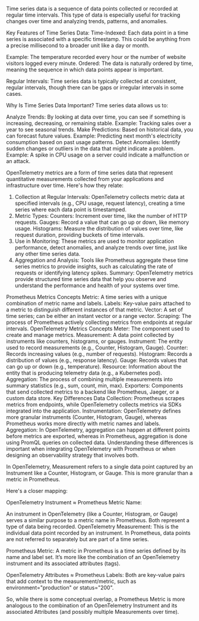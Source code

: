 Time series data is a sequence of data points collected or recorded at regular time intervals. This type of data is especially useful for tracking changes over time and analyzing trends, patterns, and anomalies.

Key Features of Time Series Data:
Time-Indexed: Each data point in a time series is associated with a specific timestamp. This could be anything from a precise millisecond to a broader unit like a day or month.

Example: The temperature recorded every hour or the number of website visitors logged every minute.
Ordered: The data is naturally ordered by time, meaning the sequence in which data points appear is important.

Regular Intervals: Time series data is typically collected at consistent, regular intervals, though there can be gaps or irregular intervals in some cases.

Why Is Time Series Data Important?
Time series data allows us to:

Analyze Trends: By looking at data over time, you can see if something is increasing, decreasing, or remaining stable.
Example: Tracking sales over a year to see seasonal trends.
Make Predictions: Based on historical data, you can forecast future values.
Example: Predicting next month's electricity consumption based on past usage patterns.
Detect Anomalies: Identify sudden changes or outliers in the data that might indicate a problem.
Example: A spike in CPU usage on a server could indicate a malfunction or an attack.

OpenTelemetry metrics are a form of time series data that represent quantitative measurements collected from your applications and infrastructure over time. Here's how they relate:

1. Collection at Regular Intervals:
OpenTelemetry collects metric data at specified intervals (e.g., CPU usage, request latency), creating a time series where each data point is timestamped.
2. Metric Types:
Counters: Increment over time, like the number of HTTP requests.
Gauges: Record a value that can go up or down, like memory usage.
Histograms: Measure the distribution of values over time, like request duration, providing buckets of time intervals.
3. Use in Monitoring:
These metrics are used to monitor application performance, detect anomalies, and analyze trends over time, just like any other time series data.
4. Aggregation and Analysis:
Tools like Prometheus aggregate these time series metrics to provide insights, such as calculating the rate of requests or identifying latency spikes.
Summary:
OpenTelemetry metrics provide structured time series data that help you observe and understand the performance and health of your systems over time.

Prometheus Metrics Concepts
Metric: A time series with a unique combination of metric name and labels.
Labels: Key-value pairs attached to a metric to distinguish different instances of that metric.
Vector: A set of time series; can be either an instant vector or a range vector.
Scraping: The process of Prometheus actively collecting metrics from endpoints at regular intervals.
OpenTelemetry Metrics Concepts
Meter: The component used to create and manage metrics.
Measurement: A data point collected by instruments like counters, histograms, or gauges.
Instrument: The entity used to record measurements (e.g., Counter, Histogram, Gauge).
Counter: Records increasing values (e.g., number of requests).
Histogram: Records a distribution of values (e.g., response latency).
Gauge: Records values that can go up or down (e.g., temperature).
Resource: Information about the entity that is producing telemetry data (e.g., a Kubernetes pod).
Aggregation: The process of combining multiple measurements into summary statistics (e.g., sum, count, min, max).
Exporters: Components that send collected metrics to a backend like Prometheus, Jaeger, or a custom data store.
Key Differences
Data Collection: Prometheus scrapes metrics from endpoints, while OpenTelemetry collects metrics via SDKs integrated into the application.
Instrumentation: OpenTelemetry defines more granular instruments (Counter, Histogram, Gauge), whereas Prometheus works more directly with metric names and labels.
Aggregation: In OpenTelemetry, aggregation can happen at different points before metrics are exported, whereas in Prometheus, aggregation is done using PromQL queries on collected data.
Understanding these differences is important when integrating OpenTelemetry with Prometheus or when designing an observability strategy that involves both.

In OpenTelemetry, Measurement refers to a single data point captured by an Instrument like a Counter, Histogram, or Gauge. This is more granular than a metric in Prometheus.

Here's a closer mapping:

OpenTelemetry Instrument ≈ Prometheus Metric Name:

An instrument in OpenTelemetry (like a Counter, Histogram, or Gauge) serves a similar purpose to a metric name in Prometheus. Both represent a type of data being recorded.
OpenTelemetry Measurement: This is the individual data point recorded by an instrument. In Prometheus, data points are not referred to separately but are part of a time series.

Prometheus Metric: A metric in Prometheus is a time series defined by its name and label set. It’s more like the combination of an OpenTelemetry instrument and its associated attributes (tags).

OpenTelemetry Attributes ≈ Prometheus Labels: Both are key-value pairs that add context to the measurement/metric, such as environment="production" or status="200".

So, while there is some conceptual overlap, a Prometheus Metric is more analogous to the combination of an OpenTelemetry Instrument and its associated Attributes (and possibly multiple Measurements over time).

